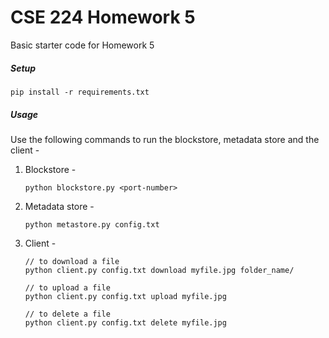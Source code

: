 # CSE 224 Homework 5

Basic starter code for Homework 5

##### Setup
```shell
pip install -r requirements.txt
```

##### Usage
Use the following commands to run the blockstore, metadata store and the client -

1. Blockstore -

   ```shell
   python blockstore.py <port-number>
   ```

2. Metadata store -

   ```shell
   python metastore.py config.txt
   ```

3. Client -

   ```shell
   // to download a file
   python client.py config.txt download myfile.jpg folder_name/

   // to upload a file
   python client.py config.txt upload myfile.jpg

   // to delete a file
   python client.py config.txt delete myfile.jpg
   ```
